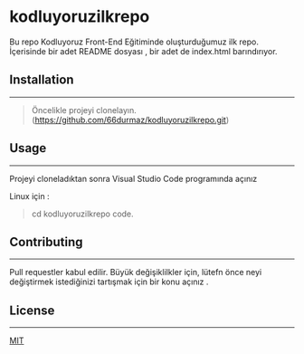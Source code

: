 # **kodluyoruzilkrepo**

Bu repo Kodluyoruz Front-End Eğitiminde oluşturduğumuz ilk repo. İçerisinde bir adet README dosyası , bir adet de index.html barındırıyor. 


## **Installation**
---

>Öncelikle projeyi  clonelayın. (https://github.com/66durmaz/kodluyoruzilkrepo.git)


## **Usage**
---

Projeyi cloneladıktan sonra Visual Studio Code programında açınız 

Linux için : 


>cd kodluyoruzilkrepo
code. 


## **Contributing**
---

Pull requestler kabul edilir. Büyük değişiklilkler için, lütefn önce neyi değiştirmek istediğinizi tartışmak için bir konu açınız . 

## **License**
---

[MIT](C:\Users\PC\Documents\odev\kodluyoruzilkrepo\LICENSE)